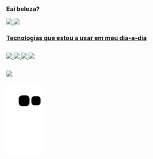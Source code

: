 ### Eai beleza? 
  

<div>
  <a href="https://beacons.ai/bernardovillanova">
  <img height="180em" src="https://github-readme-stats.vercel.app/api?username=bernardovillanova&show_icons=true&theme=dracula&include_all_commits=true&count_private=true"/>
  <img height="120em" src="https://github-readme-stats.vercel.app/api/top-langs/?username=bernardovillanova&layout=compact&langs_count=16&theme=dracula"/>
</div>
  
  ### Tecnologias que estou a usar em meu dia-a-dia
  
  ##
  
<div>
  <img height="40em" src="https://cdn.jsdelivr.net/gh/devicons/devicon/icons/css3/css3-plain-wordmark.svg" />
  <img height="40em" src="https://cdn.jsdelivr.net/gh/devicons/devicon/icons/javascript/javascript-plain.svg" />
  <img height="40em" src="https://cdn.jsdelivr.net/gh/devicons/devicon/icons/java/java-original.svg" />
  <img height="40em "src="https://cdn.jsdelivr.net/gh/devicons/devicon/icons/html5/html5-plain-wordmark.svg" />
</div>
  
  ##

 <div>
   <a href="https://www.linkedin.com/in/bernardo-villanova-de-santana/" target="_blank"><img src="https://img.shields.io/badge/LinkedIn-0077B5?style=for-the-badge&logo=linkedin&logoColor=white" target="_blank"></a>
 </div>

![Snake animation](https://github.com/bernardovillanova/bernardovillanova/blob/output/github-contribution-grid-snake.svg)
